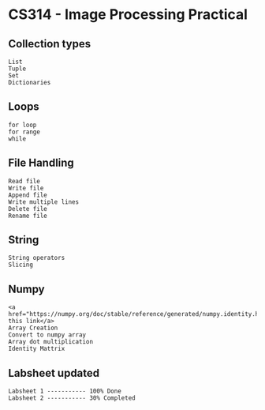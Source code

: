 # CS314 - Image Processing Practical

## Collection types

    List
    Tuple
    Set
    Dictionaries

## Loops

    for loop
    for range
    while

## File Handling

    Read file
    Write file
    Append file
    Write multiple lines
    Delete file
    Rename file

## String

    String operators
    Slicing

## Numpy
    <a href="https://numpy.org/doc/stable/reference/generated/numpy.identity.html">Refer this link</a>
    Array Creation
    Convert to numpy array
    Array dot multiplication
    Identity Mattrix

## Labsheet updated

    Labsheet 1 ----------- 100% Done
    Labsheet 2 ----------- 30% Completed
